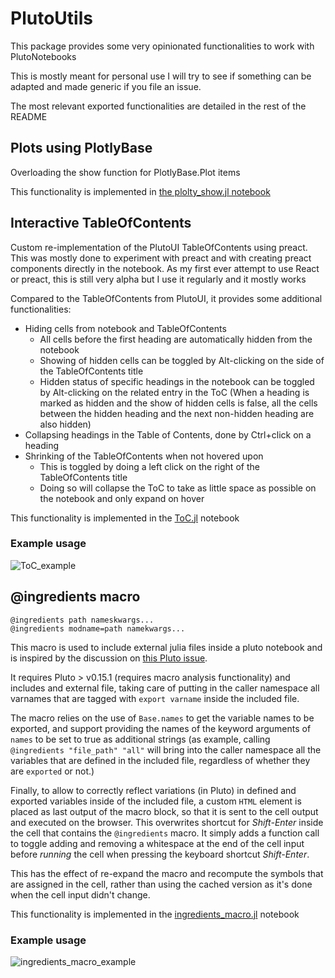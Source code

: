 # PlutoUtils

This package provides some very opinionated functionalities to work with PlutoNotebooks

This is mostly meant for personal use I will try to see if something can be adapted and made generic if you file an issue.

The most relevant exported functionalities are detailed in the rest of the README

## Plots using PlotlyBase
Overloading the show function for PlotlyBase.Plot items

This functionality is implemented in [the plolty_show.jl notebook](./src/plotly_show.jl) 

## Interactive TableOfContents
Custom re-implementation of the PlutoUI TableOfContents using preact. This was mostly done to experiment with preact and with creating preact components directly in the notebook.
As my first ever attempt to use React or preact, this is still very alpha but I use it regularly and it mostly works

Compared to the TableOfContents from PlutoUI, it provides some additional functionalities:
- Hiding cells from notebook and TableOfContents
  - All cells before the first heading are automatically hidden from the notebook
  - Showing of hidden cells can be toggled by Alt-clicking on the side of the TableOfContents title
  - Hidden status of specific headings in the notebook can be toggled by Alt-clicking on the related entry in the ToC (When a heading is marked as hidden and the show of hidden cells is false, all the cells between the hidden heading and the next non-hidden heading are also hidden)
- Collapsing headings in the Table of Contents, done by Ctrl+click on a heading
- Shrinking of the TableOfContents when not hovered upon
  - This is toggled by doing a left click on the right of the TableOfContents title
  - Doing so will collapse the ToC to take as little space as possible on the notebook and only expand on hover

This functionality is implemented in the [ToC.jl](./src/ToC.jl) notebook 

### Example usage

![ToC_example](https://user-images.githubusercontent.com/12846528/128350961-c4ccbcea-ba75-48dc-bd92-7c6551cc68f9.gif)

## @ingredients macro

	@ingredients path nameskwargs...
	@ingredients modname=path namekwargs...

This macro is used to include external julia files inside a pluto notebook and is inspired by the discussion on [this Pluto issue](https://github.com/fonsp/Pluto.jl/issues/1101).

It requires Pluto > v0.15.1 (requires macro analysis functionality) and includes and external file, taking care of putting in the caller namespace all varnames that are tagged with `export varname` inside the included file.

The macro relies on the use of `Base.names` to get the variable names to be exported, and support providing the names of the keyword arguments of `names` to be set to true as additional strings (as example, calling `@ingredients "file_path" "all"` will bring into the caller namespace all the variables that are defined in the included file, regardless of whether they are `exported` or not.)

Finally, to allow to correctly reflect variations (in Pluto) in defined and exported variables inside of the included file, a custom `HTML` element is placed as last output of the macro block, so that it is sent to the cell output and executed on the browser.
This overwrites shortcut for *Shift-Enter* inside the cell that contains the `@ingredients` macro.
It simply adds a function call to toggle adding and removing a whitespace at the end of the cell input before *running* the cell when pressing the keyboard shortcut *Shift-Enter*.

This has the effect of re-expand the macro and recompute the symbols that are assigned in the cell, rather than using the cached version as it's done when the cell input didn't change.

This functionality is implemented in the [ingredients_macro.jl](./src/ingredients_macro.jl) notebook 

### Example usage

![ingredients_macro_example](https://user-images.githubusercontent.com/12846528/128351051-487a3e79-10a5-4413-8934-1c0e0714a794.gif)
